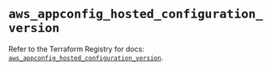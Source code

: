 # `aws_appconfig_hosted_configuration_version`

Refer to the Terraform Registry for docs: [`aws_appconfig_hosted_configuration_version`](https://registry.terraform.io/providers/hashicorp/aws/5.90.1/docs/resources/appconfig_hosted_configuration_version).
